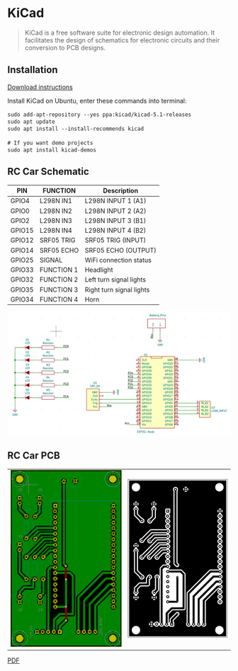 # KiCad
> KiCad is a free software suite for electronic design automation. It facilitates the design of schematics for electronic circuits and their conversion to PCB designs.

## Installation

[Download instructions](https://kicad.org/download/)

Install KiCad on Ubuntu, enter these commands into terminal:

```
sudo add-apt-repository --yes ppa:kicad/kicad-5.1-releases
sudo apt update
sudo apt install --install-recommends kicad

# If you want demo projects
sudo apt install kicad-demos
```

## RC Car Schematic
| PIN         | FUNCTION    | Description        |
| ----------- | ----------- | ------------------ |
| GPIO4       | L298N IN1   | L298N INPUT 1 (A1) |
| GPIO0       | L298N IN2   | L298N INPUT 2 (A2) |
| GPIO2       | L298N IN3   | L298N INPUT 3 (B1) |
| GPIO15      | L298N IN4   | L298N INPUT 4 (B2) |
| GPIO12      | SRF05 TRIG  | SRF05 TRIG (INPUT) |
| GPIO14      | SRF05 ECHO  | SRF05 ECHO (OUTPUT)|
| GPIO25      | SIGNAL      | WiFi connection status |
| GPIO33      | FUNCTION 1  | Headlight |
| GPIO32      | FUNCTION 2  | Left turn signal lights |
| GPIO35      | FUNCTION 3  | Right turn signal lights |
| GPIO34      | FUNCTION 4  | Horn |

<img src="https://github.com/tiendat77/remote-control-car/blob/master/assets/rc_car_schematic.png" alt="schematic" />

## RC Car PCB
<table>
  <tr>
    <td><img src="https://github.com/tiendat77/remote-control-car/blob/master/assets/rc_car_pcb_1.png" alt="pcb1" /></td>
    <td><img src="https://github.com/tiendat77/remote-control-car/blob/master/assets/rc_car_pcb_2.png" alt="pcb2" /></td>
  </tr>
</table>

[PDF](https://github.com/tiendat77/remote-control-car/blob/master/assets/rc_car_pcb.pdf)
